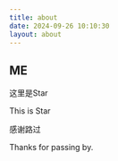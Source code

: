 ```yaml
---
title: about
date: 2024-09-26 10:10:30
layout: about
---
```

## ME
这里是Star  

This is Star  

感谢路过

Thanks for passing by.


